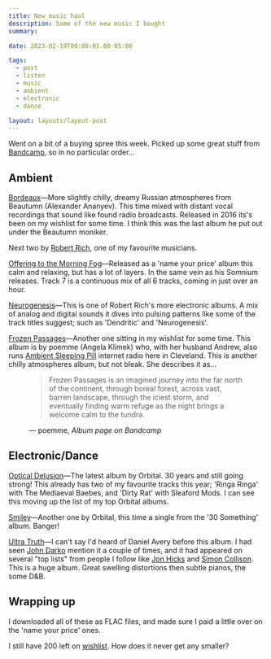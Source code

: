 ```yaml
---
title: New music haul
description: Some of the new music I bought
summary:

date: 2023-02-19T00:00:01.00-05:00

tags:
  - post
  - listen
  - music
  - ambient
  - electronic
  - dance

layout: layouts/layout-post
---
```

Went on a bit of a buying spree this week. Picked up some great stuff from <a href="https://bandcamp.com" title="">Bandcamp</a>, so in no particular order...

## Ambient

<a href="https://infraction.bandcamp.com/album/bordeaux" title="">Bordeaux</a>—More slightly chilly, dreamy Russian atmospheres from Beautumn (Alexander Ananyev). This time mixed with distant vocal recordings that sound like found radio broadcasts. Released in 2016 its's been on my wishlist for some time. I think this was the last album he put out under the Beautumn moniker.

Next two by <a href="https://robertrich.com" title="official site">Robert Rich</a>, one of my favourite musicians.

<a href="https://robertrich.bandcamp.com/album/offering-to-the-morning-fog" title="">Offering to the Morning Fog</a>—Released as a 'name your price' album this calm and relaxing, but has a lot of layers. In the same vein as his Somnium releases. Track 7 is a continuous mix of all 6 tracks, coming in just over an hour.

<a href="https://robertrich.bandcamp.com/album/neurogenesis" title="">Neurogenesis</a>—This is one of Robert Rich's more electronic albums. A mix of analog and digital sounds it dives into pulsing patterns like some of the track titles suggest; such as 'Dendritic' and 'Neurogenesis'.

<a href="https://poemme.bandcamp.com/album/frozen-passages" title="">Frozen Passages</a>—Another one sitting in my wishlist for some time.  This album is by poemme (Angela Klimek) who, with her husband Andrew, also runs <a href="https://ambientsleepingpill.com" title="streaming music for sleep, meditation or study">Ambient Sleeping Pill</a> internet radio here in Cleveland.  This is another chilly atmospheres album, but not bleak. She describes it as...

<figure class="blockquote">
	<blockquote cite="https://poemme.bandcamp.com/album/frozen-passages">
		<p>Frozen Passages is an imagined journey into the far north of the continent, through boreal forest, across vast, barren landscape, through the iciest storm, and eventually finding warm refuge as the night brings a welcome calm to the tundra.</p>
	</blockquote>
	<figcaption>— poemme, <cite>Album page on Bandcamp</cite></figcaption>
</figure>

## Electronic/Dance

<a href="https://orbitalofficial.bandcamp.com/album/optical-delusion" title="">Optical Delusion</a>—The latest album by Orbital. 30 years and still going strong!  This already has two of my favourite tracks this year; 'Ringa Ringa' with The Mediaeval Baebes, and 'Dirty Rat' with Sleaford Mods. I can see this moving up the list of my top Orbital albums.

<a href="https://orbitalofficial.bandcamp.com/album/smiley" title="">Smiley</a>—Another one by Orbital, this time a single from the '30 Something' album. Banger!

<a href="https://danielavery.bandcamp.com/album/ultra-truth" title="">Ultra Truth</a>—I can't say I'd heard of Daniel Avery before this album. I had seen <a href="https://darko.audio" title="audiophile reviews">John Darko</a> mention it a couple of times, and it had appeared on several "top lists" from people I follow like <a href="https://hicks.design/journal/hicks-music-of-2022" title="blog post of music from 2022">Jon Hicks</a> and <a href="https://colly.com/articles/twenty-twentytwo-in-music" title="2022 in music blog post">Simon Collison</a>.  This is a huge album. Great swelling distortions then subtle pianos, the some D&B.

## Wrapping up
I downloaded all of these as FLAC files, and made sure I paid a little over on the 'name your price' ones.

I still have 200 left on <a href="https://bandcamp.com/davidmead/wishlist" title="">wishlist</a>.  How does it never get any smaller?